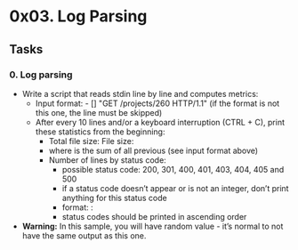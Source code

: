 # 0x03. Log Parsing

## Tasks
### 0. Log parsing
- Write a script that reads stdin line by line and computes metrics:
	- Input format: <IP Address> - [<date>] "GET /projects/260 HTTP/1.1" <status code> <file size> (if the format is not this one, the line must be skipped)
	- After every 10 lines and/or a keyboard interruption (CTRL + C), print these statistics from the beginning:
		* Total file size: File size: <total size>
		* where <total size> is the sum of all previous <file size> (see input format above)
		* Number of lines by status code:
			- possible status code: 200, 301, 400, 401, 403, 404, 405 and 500
			- if a status code doesn’t appear or is not an integer, don’t print anything for this status code
			- format: <status code>: <number>
			- status codes should be printed in ascending order
- <b>Warning:</b> In this sample, you will have random value - it’s normal to not have the same output as this one.
